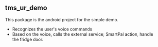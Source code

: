 ## tms_ur_demo
This package is the android project for the simple demo.

* Recognizes the user's voice commands
* Based on the voice, calls the external service; SmartPal action, handle the fridge door.